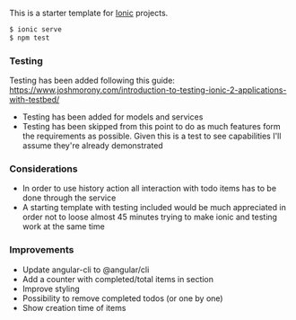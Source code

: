 This is a starter template for [Ionic](http://ionicframework.com/docs/) projects.

```bash
$ ionic serve
$ npm test
```

### Testing
Testing has been added following this guide:
https://www.joshmorony.com/introduction-to-testing-ionic-2-applications-with-testbed/

* Testing has been added for models and services
* Testing has been skipped from this point to do as much features form the requirements as possible. Given this is a test to see capabilities I'll assume they're already demonstrated


### Considerations
* In order to use history action all interaction with todo items has to be done through the service
* A starting template with testing included would be much appreciated in order not to loose almost 45 minutes trying to make ionic and testing work at the same time

### Improvements
* Update angular-cli to @angular/cli
* Add a counter with completed/total items in section
* Improve styling
* Possibility to remove completed todos (or one by one)
* Show creation time of items